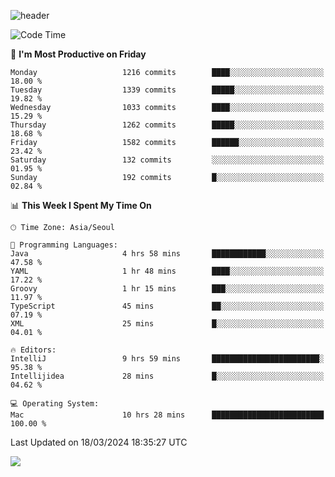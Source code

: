 ![header](https://capsule-render.vercel.app/api?type=Egg&color=timeAuto&height=300&section=header&text=PoPo&fontSize=90&animation=fadeIn)

  <!--START_SECTION:waka-->
![Code Time](http://img.shields.io/badge/Code%20Time-1%2C532%20hrs%2018%20mins-blue)

📅 **I'm Most Productive on Friday** 

```text
Monday                   1216 commits        ████░░░░░░░░░░░░░░░░░░░░░   18.00 % 
Tuesday                  1339 commits        █████░░░░░░░░░░░░░░░░░░░░   19.82 % 
Wednesday                1033 commits        ████░░░░░░░░░░░░░░░░░░░░░   15.29 % 
Thursday                 1262 commits        █████░░░░░░░░░░░░░░░░░░░░   18.68 % 
Friday                   1582 commits        ██████░░░░░░░░░░░░░░░░░░░   23.42 % 
Saturday                 132 commits         ░░░░░░░░░░░░░░░░░░░░░░░░░   01.95 % 
Sunday                   192 commits         █░░░░░░░░░░░░░░░░░░░░░░░░   02.84 % 
```


📊 **This Week I Spent My Time On** 

```text
🕑︎ Time Zone: Asia/Seoul

💬 Programming Languages: 
Java                     4 hrs 58 mins       ████████████░░░░░░░░░░░░░   47.58 % 
YAML                     1 hr 48 mins        ████░░░░░░░░░░░░░░░░░░░░░   17.22 % 
Groovy                   1 hr 15 mins        ███░░░░░░░░░░░░░░░░░░░░░░   11.97 % 
TypeScript               45 mins             ██░░░░░░░░░░░░░░░░░░░░░░░   07.19 % 
XML                      25 mins             █░░░░░░░░░░░░░░░░░░░░░░░░   04.01 % 

🔥 Editors: 
IntelliJ                 9 hrs 59 mins       ████████████████████████░   95.38 % 
Intellijidea             28 mins             █░░░░░░░░░░░░░░░░░░░░░░░░   04.62 % 

💻 Operating System: 
Mac                      10 hrs 28 mins      █████████████████████████   100.00 % 
```


 Last Updated on 18/03/2024 18:35:27 UTC
<!--END_SECTION:waka-->



<img src="https://capsule-render.vercel.app/api?type=Egg&color=timeAuto&height=300&section=footer&text=PoPo&fontSize=90&animation=fadeIn&reversal=true" />
